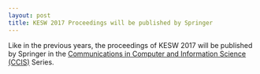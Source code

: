 ```yaml
---
layout: post
title: KESW 2017 Proceedings will be published by Springer
---
```


<p class="text-justify">Like in the previous years, the proceedings of KESW 2017 will be published by Springer in the <a href="http://www.springer.com/series/7899">Communications in Computer and Information Science (CCIS)</a> Series.</p>
